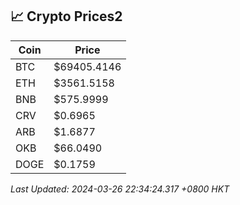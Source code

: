 ## 📈 Crypto Prices2

| Coin | Price |
| ---- | ----- |
| BTC | $69405.4146 |
| ETH | $3561.5158 |
| BNB | $575.9999 |
| CRV | $0.6965 |
| ARB | $1.6877 |
| OKB | $66.0490 |
| DOGE | $0.1759 |

_Last Updated: 2024-03-26 22:34:24.317 +0800 HKT_
